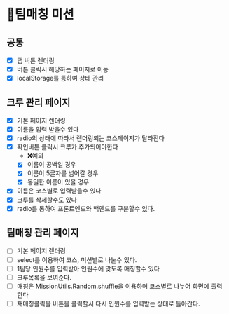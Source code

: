 # 🥤팀매칭 미션

## 공통
  - [x] 탭 버튼 렌더링
  - [x] 버튼 클릭시 해당하는 페이지로 이동
  - [x] localStorage를 통하여 상태 관리

## 크루 관리 페이지
  - [x] 기본 페이지 렌더링
  - [x] 이름을 입력 받을수 있다
  - [x] radio의 상태에 따라서 렌더링되는 코스페이지가 달라진다
  - [x] 확인버튼 클릭시 크루가 추가되어야한다
    - ❌예외
    - [x] 이름이 공백일 경우
    - [x] 이름이 5글자를 넘어갈 경우
    - [x] 동일한 이름이 있을 경우
  - [x] 이름은 코스별로 입력받을수 있다 
  - [x] 크루를 삭제할수도 있다
  - [x] radio를 통하여 프론트엔드와 백엔드를 구분할수 있다.

## 팀매칭 관리 페이지
  - [ ] 기본 페이지 렌더링
  - [ ] select를 이용하여 코스, 미션별로 나눌수 있다.
  - [ ] 1팀당 인원수를 입력받아 인원수에 맞도록 매칭할수 있다
  - [ ] 크루목록을 보여준다.
  - [ ] 매칭은 MissionUtils.Random.shuffle을 이용하며 코스별로 나누어 화면에 출력한다
  - [ ] 재매칭클릭을 버튼을 클릭할시 다시 인원수를 입력받는 상태로 돌아간다.